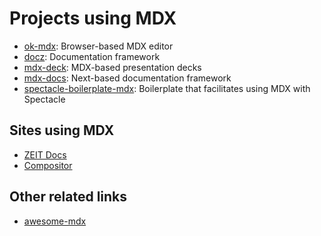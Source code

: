 # Projects using MDX

*   [ok-mdx][]: Browser-based MDX editor
*   [docz][]: Documentation framework
*   [mdx-deck][]: MDX-based presentation decks
*   [mdx-docs][]: Next-based documentation framework
*   [spectacle-boilerplate-mdx][]: Boilerplate that facilitates using MDX with
    Spectacle

## Sites using MDX

*   [ZEIT Docs][zeit-docs]
*   [Compositor][compositor]

## Other related links

*   [awesome-mdx][]

[ok-mdx]: https://github.com/jxnblk/ok-mdx

[mdx-deck]: https://github.com/jxnblk/mdx-deck

[mdx-docs]: https://github.com/jxnblk/mdx-docs

[docz]: https://www.docz.site/

[zeit-docs]: https://github.com/zeit/docs

[compositor]: https://compositor.io

[awesome-mdx]: https://github.com/transitive-bullshit/awesome-mdx

[spectacle-boilerplate-mdx]: https://github.com/FormidableLabs/spectacle-boilerplate-mdx
